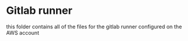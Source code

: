 # Gitlab runner 
this folder contains all of the files for the gitlab runner configured on the AWS account 